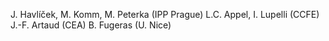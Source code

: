 J. Havlíček, M. Komm, M. Peterka (IPP Prague)
L.C. Appel, I. Lupelli (CCFE)
J.-F. Artaud (CEA)
B. Fugeras (U. Nice)